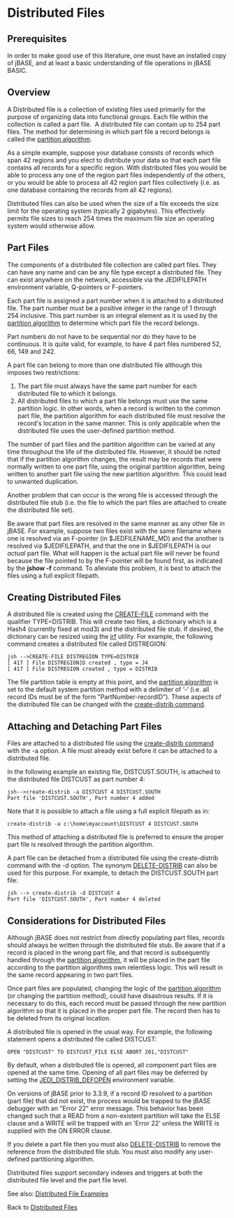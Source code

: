 # Distributed Files

<PageHeader />

## Prerequisites

In order to make good use of this literature, one must have an installed copy of jBASE, and at least a basic understanding of file operations in jBASE BASIC.

## Overview

A Distributed file is a collection of existing files used primarily for the purpose of organizing data into functional groups. Each file within the collection is called a part file.  A distributed file can contain up to 254 part files. The method for determining in which part file a record belongs is called the [partition algorithm](./../partition-algorithm).

As a simple example, suppose your database consists of records which span 42 regions and you elect to distribute your data so that each part file contains all records for a specific region. With distributed files you would be able to process any one of the region part files independently of the others, or you would be able to process all 42 region part files collectively (i.e. as one database containing the records from all 42 regions).

Distributed files can also be used when the size of a file exceeds the size limit for the operating system (typically 2 gigabytes). This effectively permits file sizes to reach 254 times the maximum file size an operating system would otherwise allow.

## Part Files

The components of a distributed file collection are called part files. They can have any name and can be any file type except a distributed file. They can exist anywhere on the network, accessible via the JEDIFILEPATH environment variable, Q-pointers or F-pointers.

Each part file is assigned a part number when it is attached to a distributed file. The part number must be a positive integer in the range of 1 through 254 inclusive. This part number is an integral element as it is used by the [partition algorithm](./../partition-algorithm) to determine which part file the record belongs.

Part numbers do not have to be sequential nor do they have to be continuous. It is quite valid, for example, to have 4 part files numbered 52, 66, 149 and 242.

A part file can belong to more than one distributed file although this imposes two restrictions:

1. The part file must always have the same part number for each distributed file to which it belongs.
2. All distributed files to which a part file belongs must use the same partition logic. In other words, when a record is written to the common part file, the partition algorithm for each distributed file must resolve the record's location in the same manner. This is only applicable when the distributed file uses the user-defined partition method.

The number of part files and the partition algorithm can be varied at any time throughout the life of the distributed file. However, it should be noted that if the partition algorithm changes, the result may be records that were normally written to one part file, using the original partition algorithm, being written to another part file using the new partition algorithm. This could lead to unwanted duplication.

Another problem that can occur is the wrong file is accessed through the distributed file stub (i.e. the file to which the part files are attached to create the distributed file set).

Be aware that part files are resolved in the same manner as any other file in jBASE. For example, suppose two files exist with the same filename where one is resolved via an F-pointer (in $JEDFILENAME\_MD) and the another is resolved via $JEDIFILEPATH, and that the one in $JEDIFILEPATH is our *actual* part file. What will happen is the actual part file will never be found because the file pointed to by the F-pointer will be found first, as indicated by the **jshow -f** command. To alleviate this problem, it is best to attach the files using a full explicit filepath.

## Creating Distributed Files

A distributed file is created using the [CREATE-FILE](./../../../jbase-basic-%28jbc%29/create) command with the qualifier TYPE=DISTRIB. This will create two files, a dictionary which is a Hash4 (currently fixed at mod3) and the distributed file stub. If desired, the dictionary can be resized using the [jrf](./../../jrf) utility. For example, the following command creates a distributed file called DISTREGION:

```
jsh -->CREATE-FILE DISTREGION TYPE=DISTRIB
[ 417 ] File DISTREGION]D created , type = J4
[ 417 ] File DISTREGION created , type = DISTRIB
```

The file partition table is empty at this point, and the [partition algorithm](./../partition-algorithm) is set to the default system partition method with a delimiter of ‘-‘ (i.e. all record IDs must be of the form "PartNumber-recordID"). These aspects of the distributed file can be changed with the [create-distrib command](./../create-distrib-command).

## Attaching and Detaching Part Files

Files are attached to a distributed file using the [create-distrib command](./../create-distrib-command) with the -a option. A file must already exist before it can be attached to a distributed file.

In the following example an existing file, DISTCUST.SOUTH, is attached to the distributed file DISTCUST as part number 4:

```
jsh-->create-distrib -a DISTCUST 4 DISTCUST.SOUTH
Part file 'DISTCUST.SOUTH', Part number 4 added
```

Note that it is possible to attach a file using a full explicit filepath as in:

```
create-distrib -a c:\home\myaccount\DISTCUST 4 DISTCUST.SOUTH
```

This method of attaching a distributed file is preferred to ensure the proper part file is resolved through the partition algorithm.

A part file can be detached from a distributed file using the create-distrib command with the -d option. The synonym [DELETE-DISTRIB](./../delete-distrib-command) can also be used for this purpose. For example, to detach the DISTCUST.SOUTH part file:

```
jsh --> create-distrib -d DISTCUST 4
Part file 'DISTCUST.SOUTH', Part number 4 deleted
```

## Considerations for Distributed Files

Although jBASE does not restrict from directly populating part files, records should always be written through the distributed file stub. Be aware that if a record is placed in the wrong part file, and that record is subsequently handled through the [partition algorithm](./../partition-algorithm), it will be placed in the part file according to the partition algorithms own relentless logic. This will result in the same record appearing in two part files.

Once part files are populated, changing the logic of the [partition algorithm](./../partition-algorithm) (or changing the partition method), could have disastrous results. If it is necessary to do this, each record must be passed through the new partition algorithm so that it is placed in the proper part file. The record then has to be deleted from its original location.

A distributed file is opened in the usual way. For example, the following statement opens a distributed file called DISTCUST:

```
OPEN "DISTCUST" TO DISTCUST_FILE ELSE ABORT 201,"DISTCUST"
```

By default, when a distributed file is opened, all component part files are opened at the same time. Opening of all part files may be deferred by setting the [JEDI\_DISTRIB\_DEFOPEN](./../../../environment-variables/jedi_distrib_defopen) environment variable.

On versions of jBASE prior to 3.3.9, if a record ID resolved to a partition (part file) that did not exist, the process would be trapped to the jBASE debugger with an "Error 22" error message. This behavior has been changed such that a READ from a non-existent partition will take the ELSE clause and a WRITE will be trapped with an 'Error 22' unless the WRITE is supplied with the ON ERROR clause.

If you delete a part file then you must also [DELETE-DISTRIB](./../delete-distrib-command) to remove the reference from the distributed file stub. You must also modify any user-defined partitioning algorithm.

Distributed files support secondary indexes and triggers at both the distributed file level and the part file level.

See also: [Distributed File Examples](./../distributed-files-examples)

Back to [Distributed Files](./../README.md)

  
<PageFooter />
